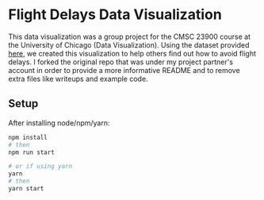# Flight Delays Data Visualization

This data visualization was a group project for the CMSC 23900 course at the University of Chicago (Data Visualization). Using the dataset provided [here](https://www.kaggle.com/usdot/flight-delays), we created this visualization to help others find out how to avoid flight delays. I forked the original repo that was under my project partner's account in order to provide a more informative README and to remove extra files like writeups and example code.

## Setup

After installing node/npm/yarn:

```sh
npm install
# then
npm run start

# or if using yarn
yarn
# then
yarn start
```

